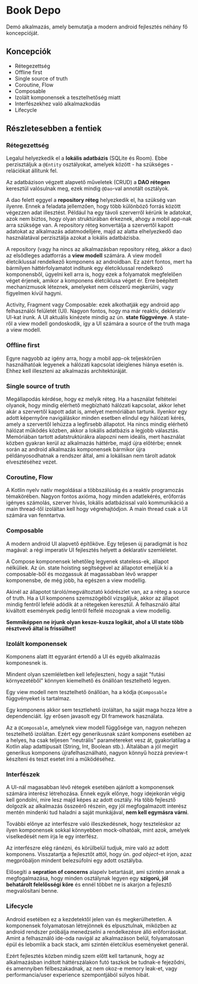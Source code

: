 # Book Depo

Demó alkalmazás, amely bemutatja a modern android fejlesztés néhány fő koncepcióját.

## Koncepciók

* Rétegezettség
* Offline first
* Single source of truth
* Coroutine, Flow
* Composable
* Izolált komponensek a tesztelhetőség miatt
* Interfészekhez való alkalmazkodás
* Lifecycle

## Részletesebben a fentiek

### Rétegezettség

Legalul helyezkedik el a __lokális adatbázis__ (SQLite és Room). Ebbe perzisztáljuk a `@Entity` osztályokat, amelyek között - ha szükséges - relációkat állítunk fel.

Az adatbázison végzett alapvető műveletek (CRUD) a __DAO rétegen__ keresztül valósulnak meg, ezek mindig `@Dao`-val annotált osztályok.

A dao felett eggyel a __repository réteg__ helyezkedik el, ha szükség van ilyenre. Ennek a feladata jellemzően, hogy több különböző forrás között végezzen 
adat illesztést. Például ha egy távoli szerverről kérünk le adatokat, azok nem biztos, hogy olyan struktúrában érkeznek, ahogy a mobil app-nak arra szüksége
van. A repository réteg konvertálja a szervertől kapott adatokat az alkalmazás adatmodelljére, majd az alatta elhelyezkedő dao használatával perzisztálja azokat
a lokális adatbázisba.

A repository (vagy ha nincs az alkalmazásban repository réteg, akkor a dao) az elsődleges adatforrás a __view modell__ számára. A view modell életciklussal rendelkező
komponens az androidban. Ez azért fontos, mert ha bármilyen háttérfolyamatot indítunk egy életciklussal rendelkező komponensből, ügyelni kell arra is,
hogy ezek a folyamatok megfelelően véget érjenek, amikor a komponens életciklusa véget ér. Erre beépített mechanizmusok léteznek, amelyeket nem célszerű megkerülni, 
vagy figyelmen kívül hagyni.


Activity, Fragment vagy Composable: ezek alkothatják egy android app felhasználói felületét (UI). Nagyon fontos, hogy ma már reaktív, dekleratív UI-kat írunk.
A UI aktuális kinézete mindig az ún. __state függvénye__. 
A state-ről a view modell gondoskodik, így a UI számára a source of the truth maga a view modell.

### Offline first

Egyre nagyobb az igény arra, hogy a mobil app-ok teljeskörűen használhatóak legyenek a hálózati kapcsolat ideiglenes hiánya esetén is. Ehhez kell illeszteni
az alkalmazás architektúráját.

### Single source of truth

Megállapodás kérdése, hogy ez melyik réteg. Ha a használat feltételei olyanok, hogy mindig elérhető megbízható hálózati kapcsolat, akkor lehet akár a szervertől
kapott adat is, amelyet memóriában tartunk. Ilyenkor egy adott képernyőre navigáláskor minden esetben elindul egy hálózati kérés, amely a szervertől lehúzza a legfirsebb állapotot.
Ha nincs mindig elérhető hálózat működés közben, akkor a lokális adatbázis a legjobb választás. Memóriában tartott adatstruktúrákra alapozni
nem ideális, mert használat közben gyakran kerül az alkalmazás háttérbe, majd újra előtérbe; ennek során az android alkalmazás komponensek bármikor 
újra példányosodhatnak a rendszer által, ami a lokálisan nem tárolt adatok elvesztéséhez vezet.

### Coroutine, Flow

A Kotlin nyelv natív megoldásai a többszálúság és a reaktív programozás témakörében. Nagyon fontos axióma, hogy minden adatlekérés, erőforrás igényes számolás,
szerver hívás, lokális adatbázissal való kommunikáció a main thread-től izoláltan kell hogy végrehajtódjon. A main thread csak a UI számára van fenntartva.

### Composable

A modern android UI alapvető építőköve. Egy teljesen új paradigmát is hoz magával: a régi imperatív UI fejlesztés helyett a deklaratív szemléletet. 

A Compose komponensek lehetőleg legyenek stateless-ek, állapot nélküliek. Az ún. state hoisting segítségével az állapotot emeljük ki a composable-ből 
és mozgassuk át magassabban lévő wrapper komponensbe, de még jobb, ha egészen a view modellig. 

Akinél az állapotot tároló/megváltoztató kódrészlet van, az a réteg a source of truth. Ha a UI komponens szemszögéből vizsgáljuk, akkor az állapot mindig fentről lefelé adódik át 
a rétegeken keresztül. A felhasználó által kiváltott események pedig lentről felfelé mozognak a view modellig.

__Semmiképpen ne írjunk olyan kesze-kusza logikát, ahol a UI state több résztvevő által is frissülhet!__

### Izolált komponensek

Komponens alatt itt egyaránt értendő a UI és egyéb alkalmazás komponesnek is. 

Mindent olyan szemléletben kell lefejleszteni, hogy a saját "futási környezetéből" könnyen kiemelhető és önállóan tesztelhető legyen. 

Egy view modell nem tesztelhető önállóan, ha a kódja `@Composable` függvényeket is tartalmaz.

Egy komponens akkor sem tesztlehető izoláltan, ha saját maga hozza létre a dependenciáit. Így erősen javasolt egy DI framework használata. 

Az a `@Composable`, amelynek view modell függősége van, nagyon nehezen tesztelhető izoláltan. Ezért egy generikusnak szánt komponens esetében az a helyes,
ha csak teljesen "neutrális" paramétereket vesz át, gyakorlatilag a Kotlin alap adattípusait (String, Int, Boolean stb.). Általában a jól megírt generikus komponens
újrafelhasználható, nagyon könnyű hozzá preview-t készíteni és teszt esetet írni a működéséhez.


### Interfészek

A UI-nál magasabban lévő rétegek esetében ajánlott a komponensek számára interész létrehozása. Ennek egyik előnye, hogy idejekorán végig kell gondolni, mire lesz majd képes
az adott osztály. Ha több fejlesztő dolgozik az alkalmazás összeérő részein, egy jól megfogalmazott interész mentén mindenki tud haladni a saját munkájával, 
__nem kell egymásra várni__. 

További előnye az interfészre való illeszkedésnek, hogy teszteléskor az ilyen komponensek sokkal könnyebben mock-olhatóak, mint azok,
amelyek viselkedését nem írja le egy interfész. 

Az interfészre elég ránézni, és körülbelül tudjuk, mire való az adott komponens. Visszatartja a fejlesztőt
attól, hogy ún. _god object_-et írjon, azaz megpróbáljon mindent belezsúfolni egy adott osztályba. 

Elősegíti a __sepration of concerns__ alapelv betartását, ami szintén annak a megfogalmazása, hogy minden osztálynak legyen egy 
__szigorú, jól behatárolt felelősségi köre__ és ennél többet ne is akarjon a fejlesztő megvalósítani benne.

### Lifecycle

Android esetében ez a kezdetektől jelen van és megkerülhetetlen. A komponensek folyamatosan létrejönnek és elpusztulnak, miközben az android rendszer
próbálja menedzselni a rendelkezésre álló erőforrásokat. Amint a felhasználó ide-oda navigál az alkalmazáson belül,
folyamatosan épül és lebomlik a back stack, ami szintén életciklus eseményeket generál. 

Ezért fejlesztés közben mindig szem előtt kell tartanunk, hogy az alkalmazásban indított háttérszálakon futó taszkok be tudnak-e fejeződni, 
és amennyiben félbeszakadnak, az nem okoz-e memory leak-et, vagy performancia/user experience szempontjából súlyos hibát.


